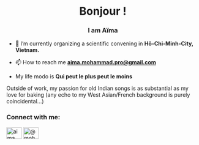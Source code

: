 
<h1 align="center">Bonjour !</h1>
<h3 align="center">I am Aïma</h3>

- 🔭 I’m currently organizing a scientific convening in **Hô-Chi-Minh-City, Vietnam.**

- 📫 How to reach me **aima.mohammad.pro@gmail.com**
  
- My life modo is **Qui peut le plus peut le moins**

Outside of work, my passion for old Indian songs is as substantial as my love for baking (any echo to my West Asian/French background is purely coincidental...)

<h3 align="left">Connect with me:</h3>


<p align="left">
<a href="https://linkedin.com/in/aima mohammad" target="blank"><img align="center" src="https://raw.githubusercontent.com/rahuldkjain/github-profile-readme-generator/master/src/images/icons/Social/linked-in-alt.svg" alt="aima mohammad" height="30" width="40" /></a>
<a href="https://medium.com/@mohammadaima" target="blank"><img align="center" src="https://raw.githubusercontent.com/rahuldkjain/github-profile-readme-generator/master/src/images/icons/Social/medium.svg" alt="@mohammadaima" height="30" width="40" /></a>
</p>

 
